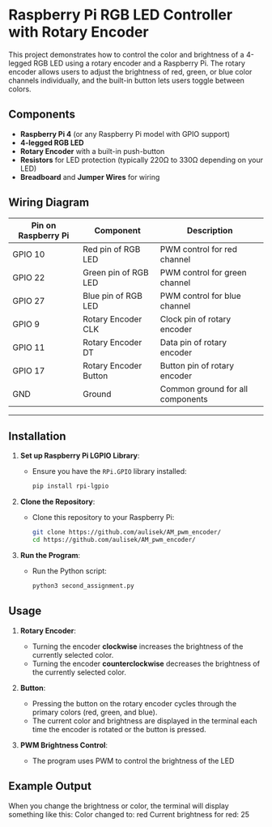 # Raspberry Pi RGB LED Controller with Rotary Encoder

This project demonstrates how to control the color and brightness of a 4-legged RGB LED using a rotary encoder and a Raspberry Pi. The rotary encoder allows users to adjust the brightness of red, green, or blue color channels individually, and the built-in button lets users toggle between colors.


## Components

- **Raspberry Pi 4** (or any Raspberry Pi model with GPIO support)
- **4-legged RGB LED**
- **Rotary Encoder** with a built-in push-button
- **Resistors** for LED protection (typically 220Ω to 330Ω depending on your LED)
- **Breadboard** and **Jumper Wires** for wiring

## Wiring Diagram

| Pin on Raspberry Pi | Component             | Description                   |
|---------------------|-----------------------|-------------------------------|
| GPIO 10             | Red pin of RGB LED     | PWM control for red channel    |
| GPIO 22             | Green pin of RGB LED   | PWM control for green channel  |
| GPIO 27             | Blue pin of RGB LED    | PWM control for blue channel   |
| GPIO 9              | Rotary Encoder CLK     | Clock pin of rotary encoder    |
| GPIO 11             | Rotary Encoder DT      | Data pin of rotary encoder     |
| GPIO 17             | Rotary Encoder Button  | Button pin of rotary encoder   |
| GND                 | Ground                 | Common ground for all components |

---

## Installation

1. **Set up Raspberry Pi LGPIO Library**:
   - Ensure you have the `RPi.GPIO` library installed:
     ```bash
     pip install rpi-lgpio
     ```

2. **Clone the Repository**:
   - Clone this repository to your Raspberry Pi:
     ```bash
     git clone https://github.com/aulisek/AM_pwm_encoder/
     cd https://github.com/aulisek/AM_pwm_encoder/
     ```

3. **Run the Program**:
   - Run the Python script:
     ```bash
     python3 second_assignment.py
     ```

## Usage

1. **Rotary Encoder**:
   - Turning the encoder **clockwise** increases the brightness of the currently selected color.
   - Turning the encoder **counterclockwise** decreases the brightness of the currently selected color.

2. **Button**:
   - Pressing the button on the rotary encoder cycles through the primary colors (red, green, and blue).
   - The current color and brightness are displayed in the terminal each time the encoder is rotated or the button is pressed.

3. **PWM Brightness Control**:
   - The program uses PWM to control the brightness of the LED

## Example Output

When you change the brightness or color, the terminal will display something like this:
Color changed to: red Current brightness for red: 25

